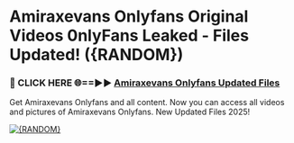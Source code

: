 # Amiraxevans Onlyfans Original Videos 0nlyFans Leaked - Files Updated! ({RANDOM})

<h3>🔴 CLICK HERE 🌐==►► <a href="https://betterlinks.top/A2PfLJ" rel="nofollow">Amiraxevans Onlyfans Updated Files</a></h3>

Get Amiraxevans Onlyfans and all content. Now you can access all videos and pictures of Amiraxevans Onlyfans. New Updated Files 2025!

[![{RANDOM}](https://i.imgur.com/ppqm5kG.gif)](https://betterlinks.top/A2PfLJ)